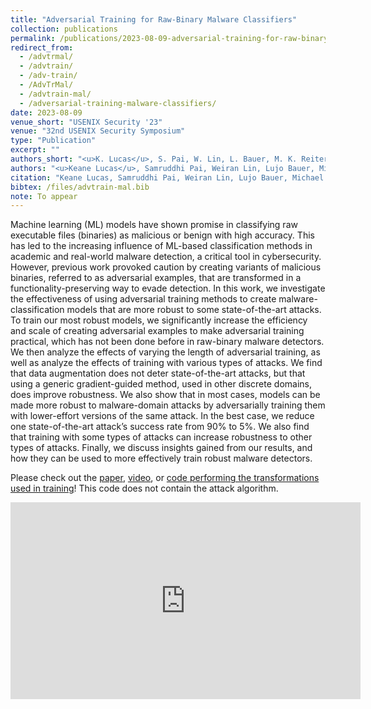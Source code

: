 ```yaml
---
title: "Adversarial Training for Raw-Binary Malware Classifiers"
collection: publications
permalink: /publications/2023-08-09-adversarial-training-for-raw-binary-malware-classifiers
redirect_from: 
  - /advtrmal/
  - /advtrain/
  - /adv-train/
  - /AdvTrMal/
  - /advtrain-mal/
  - /adversarial-training-malware-classifiers/
date: 2023-08-09
venue_short: "USENIX Security '23"
venue: "32nd USENIX Security Symposium"
type: "Publication"
excerpt: ""
authors_short: "<u>K. Lucas</u>, S. Pai, W. Lin, L. Bauer, M. K. Reiter, and M. Sharif"
authors: "<u>Keane Lucas</u>, Samruddhi Pai, Weiran Lin, Lujo Bauer, Michael K. Reiter, and Mahmood Sharif"
citation: "Keane Lucas, Samruddhi Pai, Weiran Lin, Lujo Bauer, Michael K. Reiter, Mahmood Sharif. Adversarial Training for Raw-Binary Malware Classifiers. In Proc. USENIX Security '23. To appear."
bibtex: /files/advtrain-mal.bib
note: To appear
---
```


Machine learning (ML) models have shown promise in classifying raw executable files (binaries) as malicious or benign with high accuracy. This has led to the increasing influence of ML-based classification methods in academic and real-world malware detection, a critical tool in cybersecurity. However, previous work provoked caution by creating variants of malicious binaries, referred to as adversarial examples, that are transformed in a functionality-preserving way to evade detection. In this work, we investigate the effectiveness of using adversarial training methods to create malware-classification models that are more robust to some state-of-the-art attacks. To train our most robust models, we significantly increase the efficiency and scale of creating adversarial examples to make adversarial training practical, which has not been done before in raw-binary malware detectors. We then analyze the effects of varying the length of adversarial training, as well as analyze the effects of training with various types of attacks. We find that data augmentation does not deter state-of-the-art attacks, but that using a generic gradient-guided method, used in other discrete domains, does improve robustness. We also show that in most cases, models can be made more robust to malware-domain attacks by adversarially training them with lower-effort versions of the same attack. In the best case, we reduce one state-of-the-art attack’s success rate from 90% to 5%. We also find that training with some types of attacks can increase robustness to other types of attacks. Finally, we discuss insights gained from our results, and how they can be used to more effectively train robust malware detectors.

Please check out the [paper](/files/usenix-sec23-adversarial-training-malware-classifiers.pdf), [video](https://youtu.be/-_9olqD4HEI?si=ufCuQCHve9Ty7hob), or [code performing the transformations used in training](https://github.com/pwwl/enhanced-binary-diversification)! This code does not contain the attack algorithm.

<iframe width="560" height="315" src="https://www.youtube.com/embed/-_9olqD4HEI?si=gIQ8m4aXlp9VEZpP" title="YouTube video player" frameborder="0" allow="accelerometer; autoplay; clipboard-write; encrypted-media; gyroscope; picture-in-picture; web-share" allowfullscreen></iframe>